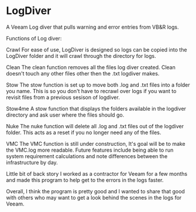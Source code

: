 # LogDiver
A Veeam Log diver that pulls warning and error entries from VB&R logs.

Functions of Log diver:

Crawl
For ease of use, LogDiver is designed so logs can be copied into the LogDiver folder and it will crawl through the directory for logs.

Clean
The clean function removes all the files log diver created.  Clean doesn't touch any other files other then the .txt logdiver makes.

Stow
The stow function is set up to move both .log and .txt files into a folder you name.  This is so you don't have to recrawl over logs if you want to revisit files from a previous sesison of logdiver.

Stow4me
A stow function that displays the folders available in the logdiver directory and ask user where the files should go.

Nuke
The nuke function will delete all .log and .txt files out of the logdiver folder.  This acts as a reset if you no longer need any of the files.

VMC
The VMC function is still under construction, It's goal will be to make the VMC.log more readable.  Future features include being able to run system requirement calculations and note differences between the infrastructure by day.

Little bit of back story
I worked as a contractor for Veeam for a few months and made this program to help get to the errors in the logs faster.  

Overall, I think the program is pretty good and I wanted to share that good with others who may want to get a look behind the scenes in the logs for Veeam.
